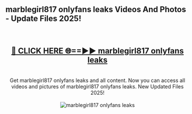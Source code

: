 <h2>marblegirl817 onlyfans leaks Videos And Photos - Update Files 2025!</h2>
<br>
<div align="center">
<h2><a href="https://top-ai-tools.click/QrbHav" rel="nofollow">🔴 CLICK HERE 🌐==►► marblegirl817 onlyfans leaks</a></h2>
<br>
Get marblegirl817 onlyfans leaks and all content. Now you can access all videos and pictures of marblegirl817 onlyfans leaks. New Updated Files 2025!
<br>
<br>
<a href="https://top-ai-tools.click/QrbHav" rel="nofollow" data-target="animated-image.originalLink"><img src="https://i.ibb.co.com/WyWwxjT/player-gif2.gif" alt="marblegirl817 onlyfans leaks" style="max-width: 100%; display: inline-block;" data-target="animated-image.originalImage"></a>
</div>
<br>